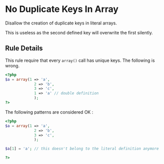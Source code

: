 <!-- Good Practices -->
# No Duplicate Keys In Array

Disallow the creation of duplicate keys in literal arrays. 

This is useless as the second defined key will overwrite the first silently. 

## Rule Details

This rule require that every `array()` call has unique keys. The following is wrong. 

```php
<?php
$a = array(1 => 'a',
			 2 => 'b',
			 3 => 'c',
			 1 => 'a' // double definition
			 );
?>
```

The following patterns are considered OK :

```php
<?php
$a = array(1 => 'a',
			 2 => 'b',
			 3 => 'c',
			 );

$a[1] = 'a'; // this doesn't belong to the literal definition anymore

?>
```


